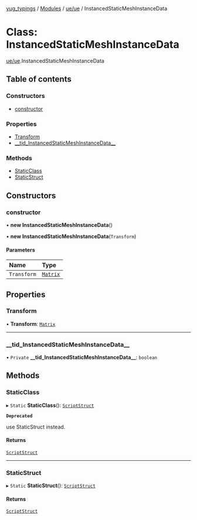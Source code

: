 [yug_typings](../README.md) / [Modules](../modules.md) / [ue/ue](../modules/ue_ue.md) / InstancedStaticMeshInstanceData

# Class: InstancedStaticMeshInstanceData

[ue/ue](../modules/ue_ue.md).InstancedStaticMeshInstanceData

## Table of contents

### Constructors

- [constructor](ue_ue.InstancedStaticMeshInstanceData.md#constructor)

### Properties

- [Transform](ue_ue.InstancedStaticMeshInstanceData.md#transform)
- [\_\_tid\_InstancedStaticMeshInstanceData\_\_](ue_ue.InstancedStaticMeshInstanceData.md#__tid_instancedstaticmeshinstancedata__)

### Methods

- [StaticClass](ue_ue.InstancedStaticMeshInstanceData.md#staticclass)
- [StaticStruct](ue_ue.InstancedStaticMeshInstanceData.md#staticstruct)

## Constructors

### constructor

• **new InstancedStaticMeshInstanceData**()

• **new InstancedStaticMeshInstanceData**(`Transform`)

#### Parameters

| Name | Type |
| :------ | :------ |
| `Transform` | [`Matrix`](ue_ue.Matrix.md) |

## Properties

### Transform

• **Transform**: [`Matrix`](ue_ue.Matrix.md)

___

### \_\_tid\_InstancedStaticMeshInstanceData\_\_

• `Private` **\_\_tid\_InstancedStaticMeshInstanceData\_\_**: `boolean`

## Methods

### StaticClass

▸ `Static` **StaticClass**(): [`ScriptStruct`](ue_ue.ScriptStruct.md)

**`Deprecated`**

use StaticStruct instead.

#### Returns

[`ScriptStruct`](ue_ue.ScriptStruct.md)

___

### StaticStruct

▸ `Static` **StaticStruct**(): [`ScriptStruct`](ue_ue.ScriptStruct.md)

#### Returns

[`ScriptStruct`](ue_ue.ScriptStruct.md)
